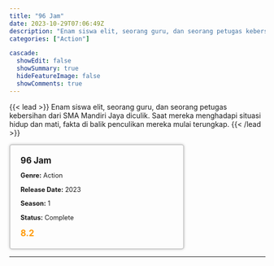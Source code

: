```yaml
---
title: "96 Jam"
date: 2023-10-29T07:06:49Z
description: "Enam siswa elit, seorang guru, dan seorang petugas kebersihan dari SMA Mandiri Jaya diculik. Saat mereka menghadapi situasi hidup dan mati, fakta di balik penculikan mereka mulai terungkap."
categories: ["Action"]

cascade:
  showEdit: false
  showSummary: true
  hideFeatureImage: false
  showComments: true
---
```


{{< lead >}}
Enam siswa elit, seorang guru, dan seorang petugas kebersihan dari SMA Mandiri Jaya diculik. Saat mereka menghadapi situasi hidup dan mati, fakta di balik penculikan mereka mulai terungkap.
{{< /lead >}}

<style>

/* CSS for the movie information box */
        .movie-box {
            width: 300px;
            padding: 20px;
            border: 2px solid #ccc; /* Border added */
            border-radius: 5px;
            box-shadow: 0 0 5px rgba(0, 0, 0, 0.2);
        }

        /* CSS for movie title */
        .movie-title {
            font-size: 1.2em;
            font-weight: bold;
            margin-bottom: 10px;
        }

        /* CSS for movie details */
        .movie-details {
            font-size: 0.9em;
            margin-bottom: 10px;
        }

        /* CSS for movie rating */
        .movie-rating {
            font-size: 1.2em;
            font-weight: bold;
            color: #ff9900; /* IMDb's rating color */
        }
</style>

 <div class="movie-box">
        <div class="movie-title">96 Jam</div>
        <div class="movie-details">
            <p><strong>Genre:</strong> Action</p>
            <p><strong>Release Date:</strong> 2023</p>
            <p><strong>Season:</strong> 1</p>
            <p><strong>Status:</strong> Complete</p>
        </div>
        <div class="movie-rating">8.2</div>
    </div>

---

